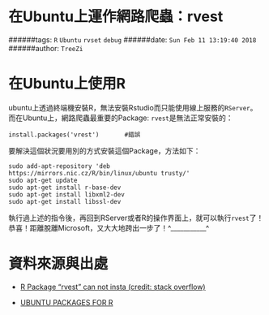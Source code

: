 # 在Ubuntu上運作網路爬蟲：rvest

######tags: `R` `Ubuntu` `rvset` `debug`
######date: `Sun Feb 11 13:19:40 2018`
######author: `TreeZi`

# 在Ubuntu上使用R
ubuntu上透過終端機安裝R，無法安裝Rstudio而只能使用線上服務的`RServer`。而在Ubuntu上，網路爬蟲最重要的Package: `rvest`是無法正常安裝的：

```{r}
install.packages('vrest')		#錯誤
```
要解決這個狀況要用別的方式安裝這個Package，方法如下：

```{r}
sudo add-apt-repository 'deb 
https://mirrors.nic.cz/R/bin/linux/ubuntu trusty/'
sudo apt-get update
sudo apt-get install r-base-dev
sudo apt-get install libxml2-dev
sudo apt-get install libssl-dev
```

執行過上述的指令後，再回到RServer或者R的操作界面上，就可以執行`rvest`了！恭喜！距離脫離Microsoft，又大大地跨出一步了！^___________^

# 資料來源與出處
- [R Package “rvest” can not insta (credit: stack overflow)](https://stackoverflow.com/questions/46986292/r-package-rvest-can-not-install-and-the-same-as-in-ubuntu-terminal)

- [UBUNTU PACKAGES FOR R](https://mirrors.nic.cz/R/bin/linux/ubuntu/)